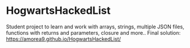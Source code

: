 # HogwartsHackedList
Student project to learn and work with arrays, strings, multiple JSON files, functions with returns and parameters, closure and more..
Final solution: https://amorea9.github.io/HogwartsHackedList/
